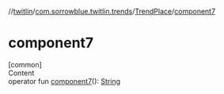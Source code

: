 //[twitlin](../../index.md)/[com.sorrowblue.twitlin.trends](../index.md)/[TrendPlace](index.md)/[component7](component7.md)



# component7  
[common]  
Content  
operator fun [component7](component7.md)(): [String](https://kotlinlang.org/api/latest/jvm/stdlib/kotlin/-string/index.html)  



